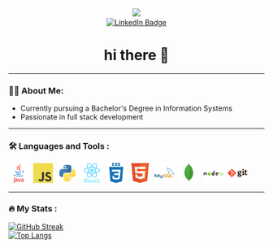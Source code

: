 <div id="header" align="center">
  <img src="https://media4.giphy.com/media/v1.Y2lkPTc5MGI3NjExNTFmOTljYTNmMjFjMGEwNzlmMzJiYjkyNGMyMjI4OWQ2ZThiNTVmOSZlcD12MV9pbnRlcm5hbF9naWZzX2dpZklkJmN0PWc/xUA7bdpLxQhsSQdyog/giphy.gif" width="50%"/>
  
  <div>
  <a href="https://www.linkedin.com/in/hongruiteo/">
    <img src="https://img.shields.io/badge/LinkedIn-blue?style=for-the-badge&logo=linkedin&logoColor=white" alt="LinkedIn Badge"/>
  </a>
</div>

  <h1>
    hi there 👋
  </h1>
</div>

---


### :man_technologist: About Me:

- Currently pursuing a Bachelor's Degree in Information Systems
- Passionate in full stack development

---

### :hammer_and_wrench: Languages and Tools :
<div>
  <img src="https://github.com/devicons/devicon/blob/master/icons/java/java-original-wordmark.svg" title="Java" alt="Java" width="40"     height="40"/>&nbsp;
  <img src="https://github.com/devicons/devicon/blob/master/icons/javascript/javascript-original.svg" title="JavaScript" alt="JavaScript" width="40" height="40"/>&nbsp;
  <img src="https://github.com/devicons/devicon/blob/master/icons/python/python-original.svg" title="Python" alt="Python" width="40" height="40"/>&nbsp;
  <img src="https://github.com/devicons/devicon/blob/master/icons/react/react-original-wordmark.svg" title="React" alt="React" width="40" height="40"/>&nbsp;
  <img src="https://github.com/devicons/devicon/blob/master/icons/css3/css3-plain-wordmark.svg"  title="CSS3" alt="CSS" width="40" height="40"/>&nbsp;
  <img src="https://github.com/devicons/devicon/blob/master/icons/html5/html5-original.svg" title="HTML5" alt="HTML" width="40" height="40"/>&nbsp;
  <img src="https://github.com/devicons/devicon/blob/master/icons/mysql/mysql-original-wordmark.svg" title="MySQL"  alt="MySQL" width="40" height="40"/>&nbsp;
  <img src="https://github.com/devicons/devicon/blob/master/icons/mongodb/mongodb-original.svg" title="MongoDB" alt="MongoDB" width="40" height="40"/>&nbsp;
  <img src="https://github.com/devicons/devicon/blob/master/icons/nodejs/nodejs-original-wordmark.svg" title="NodeJS" alt="NodeJS" width="40" height="40"/>&nbsp;
  <img src="https://github.com/devicons/devicon/blob/master/icons/git/git-original-wordmark.svg" title="Git" **alt="Git" width="40" height="40"/>
</div>

---

### :fire: My Stats :

[![GitHub Streak](http://github-readme-streak-stats.herokuapp.com?user=sethteo&theme=highcontrast)](https://git.io/streak-stats)
<br/>
[![Top Langs](https://github-readme-stats.vercel.app/api/top-langs/?username=sethteo&layout=compact&show_icons=true&theme=transparent)](https://github.com/anuraghazra/github-readme-stats)
